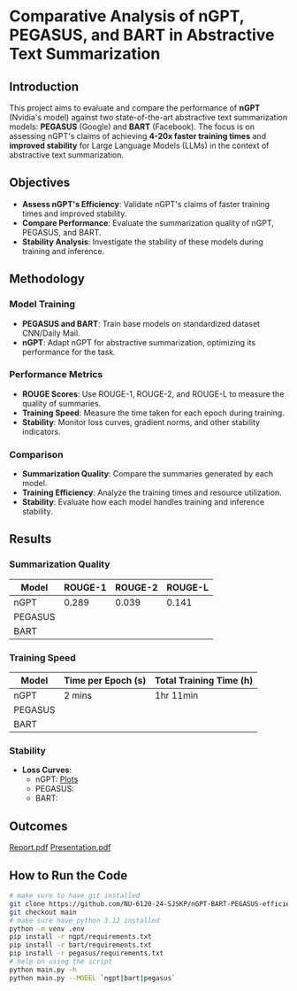 # Comparative Analysis of nGPT, PEGASUS, and BART in Abstractive Text Summarization

## Introduction

This project aims to evaluate and compare the performance of **nGPT** (Nvidia's model) against two state-of-the-art abstractive text summarization models: **PEGASUS** (Google) and **BART** (Facebook). The focus is on assessing nGPT's claims of achieving **4-20x faster training times** and **improved stability** for Large Language Models (LLMs) in the context of abstractive text summarization.

## Objectives

- **Assess nGPT's Efficiency**: Validate nGPT's claims of faster training times and improved stability.
- **Compare Performance**: Evaluate the summarization quality of nGPT, PEGASUS, and BART.
- **Stability Analysis**: Investigate the stability of these models during training and inference.

## Methodology

### Model Training

- **PEGASUS and BART**: Train base models on standardized dataset CNN/Daily Mail. 
- **nGPT**: Adapt nGPT for abstractive summarization, optimizing its performance for the task.

### Performance Metrics

- **ROUGE Scores**: Use ROUGE-1, ROUGE-2, and ROUGE-L to measure the quality of summaries.
- **Training Speed**: Measure the time taken for each epoch during training.
- **Stability**: Monitor loss curves, gradient norms, and other stability indicators.

### Comparison

- **Summarization Quality**: Compare the summaries generated by each model.
- **Training Efficiency**: Analyze the training times and resource utilization.
- **Stability**: Evaluate how each model handles training and inference stability.

## Results

### Summarization Quality

| Model   | ROUGE-1 | ROUGE-2 | ROUGE-L |
|---------|---------|---------|---------|
| nGPT    | 0.289   | 0.039   | 0.141   |
| PEGASUS |         |         |         |
| BART    |         |         |         |

### Training Speed

| Model   | Time per Epoch (s) | Total Training Time (h) |
|---------|---------------------|-------------------------|
| nGPT    |    2 mins           |  1hr 11min              |
| PEGASUS |                     |                         |
| BART    |                     |                         |

### Stability

- **Loss Curves**: 
  - nGPT: [Plots](https://github.com/NU-6120-24-SJSKP/nGPT-BART-PEGASUS-efficiency-study/tree/main/ngpt/plots)
  - PEGASUS: 
  - BART: 

## Outcomes
[Report.pdf]()
[Presentation.pdf](./Presentation.pdf)

## How to Run the Code
```bash
# make sure to have git installed 
git clone https://github.com/NU-6120-24-SJSKP/nGPT-BART-PEGASUS-efficiency-study.git
git checkout main
# make sure have python 3.12 installed
python -m venv .env
pip install -r ngpt/requirements.txt
pip install -r bart/requirements.txt
pip install -r pegasus/requirements.txt
# help on using the script
python main.py -h
python main.py --MODEL `ngpt|bart|pegasus`

